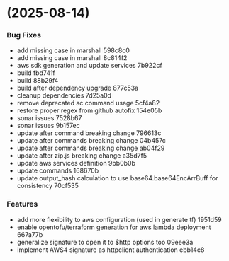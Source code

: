 #  (2025-08-14)


### Bug Fixes

* add missing case in marshall 598c8c0
* add missing case in marshall 8c814f2
* aws sdk generation and update services 7b922cf
* build fbd741f
* build 88b29f4
* build after dependency upgrade 877c53a
* cleanup dependencies 7d25a0d
* remove deprecated ac command usage 5cf4a82
* restore proper regex from github autofix 154e05b
* sonar issues 7528b67
* sonar issues 9b157ec
* update after command breaking change 796613c
* update after commands breaking change 04b457c
* update after commands breaking change ab04f29
* update after zip.js breaking change a35d7f5
* update aws services definition 9bb0b0b
* update commands 168670b
* update output_hash calculation to use base64.base64EncArrBuff for consistency 70cf535


### Features

* add more flexibility to aws configuration (used in generate tf) 1951d59
* enable opentofu/terraform generation for aws lambda deployment 667a77b
* generalize signature to open it to $http options too 09eee3a
* implement AWS4 signature as httpclient authentication ebb14c8



